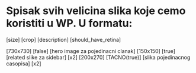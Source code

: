 # Spisak svih velicina slika koje cemo koristiti u WP. U formatu:
[size] [crop] [description] [should_have_retina]

[730x730] [false] [hero image za pojedinacni clanak]
[150x150] [true] [related slike za sidebar] [x2]
[200x270] [TACNO(true)] [slika pojedinacnog casopisa] [x2]